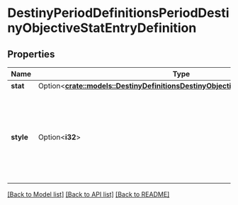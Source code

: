 # DestinyPeriodDefinitionsPeriodDestinyObjectiveStatEntryDefinition

## Properties

Name | Type | Description | Notes
------------ | ------------- | ------------- | -------------
**stat** | Option<[**crate::models::DestinyDefinitionsDestinyObjectiveStatEntryDefinitionStat**](Destiny_Definitions_DestinyObjectiveStatEntryDefinition_stat.md)> |  | [optional]
**style** | Option<**i32**> | Whether it will be applied as long as the objective is active, when it's completed, or until it's completed. | [optional]

[[Back to Model list]](../README.md#documentation-for-models) [[Back to API list]](../README.md#documentation-for-api-endpoints) [[Back to README]](../README.md)


